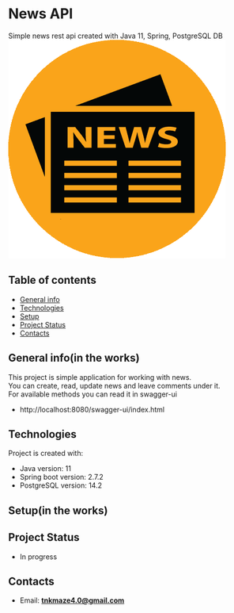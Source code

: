 # News API
Simple news rest api created with Java 11, Spring, PostgreSQL DB  
![img.png](img.png)

## Table of contents
* [General info](#general-info)
* [Technologies](#technologies)
* [Setup](#setup)
* [Project Status](#project-status)
* [Contacts](#contacts)

## General info(in the works)
This project is simple application for working with news.  
You can create, read, update news and leave comments under it.   
For available methods you can read it in swagger-ui  
* http://localhost:8080/swagger-ui/index.html


## Technologies
Project is created with:
* Java version: 11
* Spring boot version: 2.7.2
* PostgreSQL version: 14.2

## Setup(in the works)

## Project Status
* In progress

## Contacts
* Email: **tnkmaze4.0@gmail.com**

